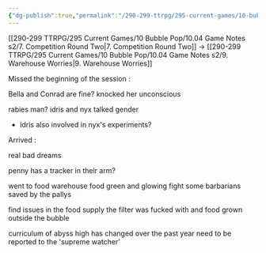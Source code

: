 ```yaml
---
{"dg-publish":true,"permalink":"/290-299-ttrpg/295-current-games/10-bubble-pop/10-04-game-notes-s2/8-missed-session/"}
---
```



[[290-299 TTRPG/295 Current Games/10 Bubble Pop/10.04 Game Notes s2/7. Competition Round Two\|7. Competition Round Two]] -> [[290-299 TTRPG/295 Current Games/10 Bubble Pop/10.04 Game Notes s2/9. Warehouse Worries\|9. Warehouse Worries]]

Missed the beginning of the session :

Bella and Conrad are fine?
knocked her unconscious

rabies man?
idris and nyx talked gender
- idris also involved in nyx's experiments?

Arrived :

real bad dreams

penny has a tracker in their arm?

went to food warehouse
	food green and glowing
	fight some barbarians
	saved by the pallys

find issues in the food supply
	the filter was fucked with and food grown outside the bubble

curriculum of abyss high has changed over the past year
need to be reported to the 'supreme watcher'